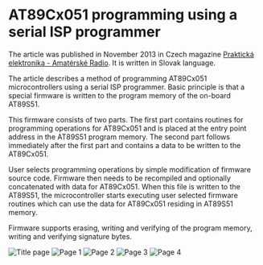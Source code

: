 # AT89Cx051 programming using a serial ISP programmer

The article was published in November 2013 in Czech magazine [Praktická
elektronika - Amatérské Radio](http://aradio.cz). It is written in Slovak
language.

The article describes a method of programming AT89Cx051 microcontrollers using a
serial ISP programmer. Basic principle is that a special firmware is written to
the program memory of the on-board AT89S51.

This firmware consists of two parts. The first part contains routines for
programming operations for AT89Cx051 and is placed at the entry point address in
the AT89S51 program memory. The second part follows immediately after the first
part and contains a data to be written to the AT89Cx051.

User selects programming operations by simple modification of firmware source
code. Firmware then needs to be recompiled and optionally concatenated with data
for AT89Cx051. When this file is written to the AT89S51, the microcontroller
starts executing user selected firmware routines which can use the data for
AT89Cx051 residing in AT89S51 memory.

Firmware supports erasing, writing and verifying of the program memory, writing
and verifying signature bytes.

![Title page](article/aradio_0.jpg)
![Page 1](article/aradio_1.jpg)
![Page 2](article/aradio_2.jpg)
![Page 3](article/aradio_3.jpg)
![Page 4](article/aradio_4.jpg)
